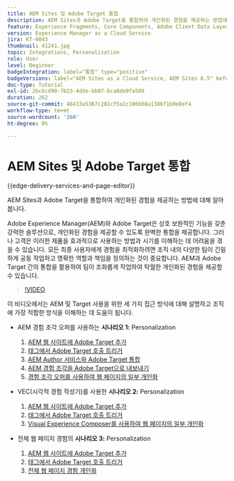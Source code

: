 ```yaml
---
title: AEM Sites 및 Adobe Target 통합
description: AEM Sites과 Adobe Target을 통합하여 개인화된 경험을 제공하는 방법에 대해 알아봅니다.
feature: Experience Fragments, Core Components, Adobe Client Data Layer
version: Experience Manager as a Cloud Service
jira: KT-6043
thumbnail: 41241.jpg
topic: Integrations, Personalization
role: User
level: Beginner
badgeIntegration: label="통합" type="positive"
badgeVersions: label="AEM Sites as a Cloud Service, AEM Sites 6.5" before-title="false"
doc-type: Tutorial
exl-id: 2bc6cd90-7b23-4dde-bb07-bca0de9fa509
duration: 262
source-git-commit: 48433a5367c281cf5a1c106b08a1306f1b0e8ef4
workflow-type: tm+mt
source-wordcount: '260'
ht-degree: 0%

---
```


# AEM Sites 및 Adobe Target 통합

{{edge-delivery-services-and-page-editor}}

AEM Sites과 Adobe Target을 통합하여 개인화된 경험을 제공하는 방법에 대해 알아봅니다.

Adobe Experience Manager(AEM)와 Adobe Target은 상호 보완적인 기능을 갖춘 강력한 솔루션으로, 개인화된 경험을 제공할 수 있도록 완벽한 통합을 제공합니다. 그러나 고객은 이러한 제품을 효과적으로 사용하는 방법과 시기를 이해하는 데 어려움을 겪을 수 있습니다. 모든 최종 사용자에게 경험을 최적화하려면 조직 내의 다양한 팀이 긴밀하게 공동 작업하고 명확한 역할과 책임을 정의하는 것이 중요합니다. AEM과 Adobe Target 간의 통합을 활용하여 팀이 조화롭게 작업하여 탁월한 개인화된 경험을 제공할 수 있습니다.

>[!VIDEO](https://video.tv.adobe.com/v/3410059?quality=12&learn=on&captions=kor)

이 비디오에서는 AEM 및 Target 사용을 위한 세 가지 접근 방식에 대해 설명하고 조직에 가장 적합한 방식을 이해하는 데 도움이 됩니다.

* AEM 경험 조각 오퍼를 사용하는 __시나리오 1:__ Personalization

   1. [AEM 웹 사이트에 Adobe Target 추가](./add-target-launch-extension.md)
   1. [태그에서 Adobe Target 호출 트리거](./load-and-fire-target.md)
   1. [AEM Author 서비스와 Adobe Target 통합](./setup-aem-target-cloud-service.md)
   1. [AEM 경험 조각을 Adobe Target으로 내보내기](./export-experience-fragment-target.md)
   1. [경험 조각 오퍼를 사용하여 웹 페이지의 일부 개인화](./create-target-activity.md)

* VEC(시각적 경험 작성기)를 사용한 __시나리오 2:__ Personalization

   1. [AEM 웹 사이트에 Adobe Target 추가](./add-target-launch-extension.md)
   1. [태그에서 Adobe Target 호출 트리거](./load-and-fire-target.md)
   1. [Visual Experience Composer를 사용하여 웹 페이지의 일부 개인화](./personalization-using-vec.md)

* 전체 웹 페이지 경험의 __시나리오 3:__ Personalization

   1. [AEM 웹 사이트에 Adobe Target 추가](./add-target-launch-extension.md)
   1. [태그에서 Adobe Target 호출 트리거](./load-and-fire-target.md)
   1. [전체 웹 페이지 경험 개인화](./personalization-web-page.md)

